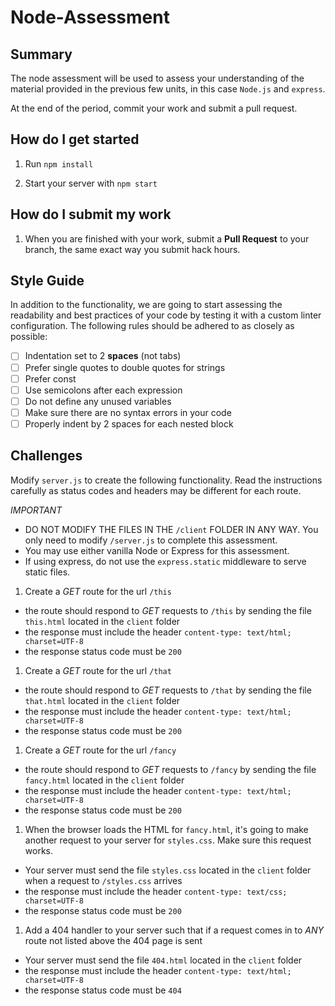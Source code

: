 # Node-Assessment

## Summary
The node assessment will be used to assess your understanding of the material provided
in the previous few units, in this case `Node.js` and `express`.

At the end of the period, commit your work and submit a pull request.

## How do I get started

1. Run `npm install`

1. Start your server with `npm start`

## How do I submit my work

1. When you are finished with your work, submit a **Pull Request** to your branch, the same exact way you submit hack hours.

## Style Guide
In addition to the functionality, we are going to start assessing the
readability and best practices of your code by testing it with a custom
linter configuration. The following rules should be adhered to as closely
as possible:

- [ ] Indentation set to 2 **spaces** (not tabs)
- [ ] Prefer single quotes to double quotes for strings
- [ ] Prefer const
- [ ] Use semicolons after each expression
- [ ] Do not define any unused variables
- [ ] Make sure there are no syntax errors in your code
- [ ] Properly indent by 2 spaces for each nested block

## Challenges

Modify `server.js` to create the following functionality. Read the instructions carefully as status codes and headers may be different for each route.

*IMPORTANT*
  - DO NOT MODIFY THE FILES IN THE `/client` FOLDER IN ANY WAY. You only need to modify `/server.js` to complete this assessment.
  - You may use either vanilla Node or Express for this assessment.
  - If using express, do not use the `express.static` middleware to serve static files.

1. Create a *GET* route for the url `/this`
  - the route should respond to *GET* requests to `/this` by sending the file `this.html` located in the `client` folder
  - the response must include the header `content-type: text/html; charset=UTF-8`
  - the response status code must be `200`
1. Create a *GET* route for the url `/that`
  - the route should respond to *GET* requests to `/that` by sending the file `that.html` located in the `client` folder
  - the response must include the header `content-type: text/html; charset=UTF-8`
  - the response status code must be `200`
1. Create a *GET* route for the url `/fancy`
  - the route should respond to *GET* requests to `/fancy` by sending the file `fancy.html` located in the `client` folder
  - the response must include the header `content-type: text/html; charset=UTF-8`
  - the response status code must be `200`
1. When the browser loads the HTML for `fancy.html`, it's going to make another request to your server for `styles.css`. Make sure this request works.
  - Your server must send the file `styles.css` located in the `client` folder when a request to `/styles.css` arrives
  - the response must include the header `content-type: text/css; charset=UTF-8`
  - the response status code must be `200`
1. Add a 404 handler to your server such that if a request comes in to *ANY* route not listed above the 404 page is sent
  - Your server must send the file `404.html` located in the `client` folder
  - the response must include the header `content-type: text/html; charset=UTF-8`
  - the response status code must be `404`
